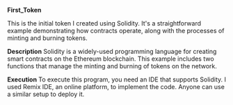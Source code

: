 **First_Token**

This is the initial token I created using Solidity. It's a straightforward example demonstrating how contracts operate, along with the processes of minting and burning tokens.


**Description**
Solidity is a widely-used programming language for creating smart contracts on the Ethereum blockchain. This example includes two functions that manage the minting and burning of tokens on the network.



**Execution**
To execute this program, you need an IDE that supports Solidity. I used Remix IDE, an online platform, to implement the code. Anyone can use a similar setup to deploy it.
